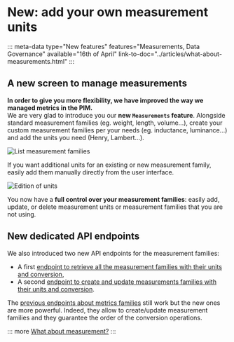 # New: add your own measurement units
::: meta-data type="New features" features="Measurements, Data Governance" available="16th of April" link-to-doc="../articles/what-about-measurements.html"
:::

## A new screen to manage measurements

**In order to give you more flexibility, we have improved the way we managed metrics in the PIM.**    
We are very glad to introduce you our **new `Measurements` feature**.
Alongside standard measurement families (eg. weight, length, volume...), create your custom measurement families per your needs (eg. inductance, luminance...) and add the units you need (Henry, Lambert...).

![List measurement families](../img/Settings_Measurement_Families.png)

If you want additional units for an existing or new measurement family, easily add them manually directly from the user interface.

![Edition of units](../img/Settings_Measurement_Families_Edit_Unit.png)

You now have a **full control over your measurement families**: easily add, update, or delete measurement units or measurement families that you are not using.

## New dedicated API endpoints

We also introduced two new API endpoints for the measurement families:
- A first [endpoint to retrieve all the measurement families with their units and conversion](https://api.akeneo.com/api-reference.html#measurement_families_get_list),
- A second [endpoint to create and update measurements families with their units and conversion](https://api.akeneo.com/api-reference.html#patch_measurement_families).

The [previous endpoints about metrics families](https://api.akeneo.com/api-reference.html#Measurefamily) still work but the new ones are more powerful. Indeed, they allow to create/update measurement families and they guarantee the order of the conversion operations.

::: more
[What about measurement?](../articles/what-about-measurements.html)
:::
